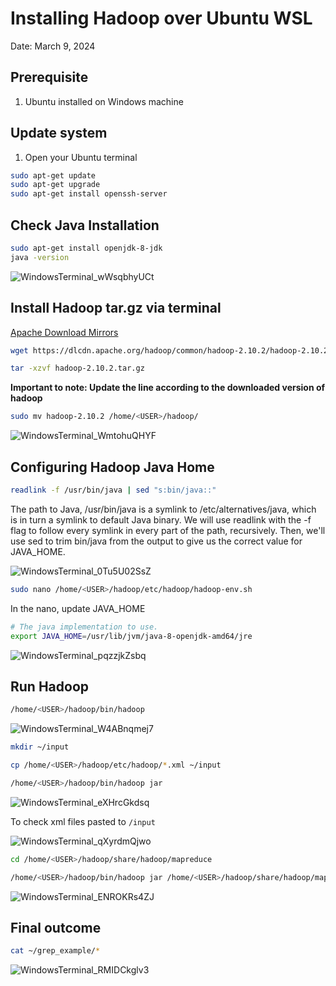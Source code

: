 # Installing Hadoop over Ubuntu WSL

Date: March 9, 2024

## Prerequisite
1. Ubuntu installed on Windows machine
   

## Update system

1. Open your Ubuntu terminal

```bash
sudo apt-get update
sudo apt-get upgrade
sudo apt-get install openssh-server
```

## Check Java Installation

```bash
sudo apt-get install openjdk-8-jdk
java -version
```

![WindowsTerminal_wWsqbhyUCt](https://github.com/novicecoderjill/technicaldocumentation/assets/121611766/4737d295-afc0-4857-9088-167707bb0e4d)

## Install Hadoop  tar.gz via terminal

[Apache Download Mirrors](https://www.apache.org/dyn/closer.cgi/hadoop/common/hadoop-2.10.2/hadoop-2.10.2.tar.gz)

```bash
wget https://dlcdn.apache.org/hadoop/common/hadoop-2.10.2/hadoop-2.10.2.tar.gz

```

```bash
tar -xzvf hadoop-2.10.2.tar.gz
```

**Important to note: Update the line according to the downloaded version of hadoop**

```bash
sudo mv hadoop-2.10.2 /home/<USER>/hadoop/
```

![WindowsTerminal_WmtohuQHYF](https://github.com/novicecoderjill/technicaldocumentation/assets/121611766/cf5e9388-650a-442c-befe-949e54380403)

## Configuring Hadoop Java Home

```bash
readlink -f /usr/bin/java | sed "s:bin/java::"
```

The path to Java, /usr/bin/java is a symlink to /etc/alternatives/java, which is in turn a symlink to default Java binary. We will use readlink with the -f flag to follow every symlink in every part of the path, recursively. Then, we'll use sed to trim bin/java from the output to give us the correct value for JAVA_HOME.

![WindowsTerminal_0Tu5U02SsZ](https://github.com/novicecoderjill/technicaldocumentation/assets/121611766/95c74f58-5cd8-43fa-96ca-67cd310a6c7e)

```bash
sudo nano /home/<USER>/hadoop/etc/hadoop/hadoop-env.sh
```

In the nano, update JAVA_HOME

```bash
# The java implementation to use.
export JAVA_HOME=/usr/lib/jvm/java-8-openjdk-amd64/jre
```

![WindowsTerminal_pqzzjkZsbq](https://github.com/novicecoderjill/technicaldocumentation/assets/121611766/508b9e9a-46f9-4374-8c55-62eb3266e0d4)



## Run Hadoop

```bash
/home/<USER>/hadoop/bin/hadoop
```

![WindowsTerminal_W4ABnqmej7](https://github.com/novicecoderjill/technicaldocumentation/assets/121611766/bc8d2e19-eea6-4598-874e-e07ebdf5e0d4)

```bash
mkdir ~/input
```

```bash
cp /home/<USER>/hadoop/etc/hadoop/*.xml ~/input
```

```bash
/home/<USER>/hadoop/bin/hadoop jar
```

![WindowsTerminal_eXHrcGkdsq](https://github.com/novicecoderjill/technicaldocumentation/assets/121611766/445605e9-da82-4f2f-ad70-899d9b3c877f)


To check xml files pasted to `/input`

![WindowsTerminal_qXyrdmQjwo](https://github.com/novicecoderjill/technicaldocumentation/assets/121611766/c09d3d55-93c1-4137-ae4b-fd44d444cd21)


```bash
cd /home/<USER>/hadoop/share/hadoop/mapreduce
```

```bash
/home/<USER>/hadoop/bin/hadoop jar /home/<USER>/hadoop/share/hadoop/mapreduce/hadoop-mapreduce-examples-2.10.2.jar grep ~/input ~/grep_example 'principal[.]*'
```

![WindowsTerminal_ENROKRs4ZJ](https://github.com/novicecoderjill/technicaldocumentation/assets/121611766/e8e4d8c7-a6c4-48c3-817c-ba607f1adb48)


## Final outcome

```bash
cat ~/grep_example/*
```

![WindowsTerminal_RMIDCkglv3](https://github.com/novicecoderjill/technicaldocumentation/assets/121611766/7c585a3c-533a-40ca-b387-ba40ce2a67e5)
